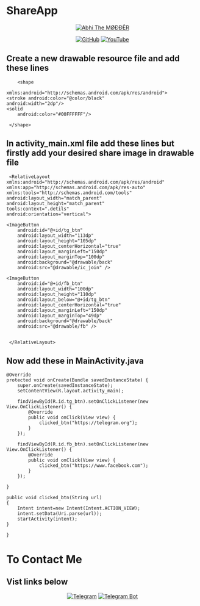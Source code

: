 # ShareApp

<p align="center"><a href="https://github.com/AbhiTheModder"><img title="Abhi The MØÐÐĒR" src="https://github-readme-stats.vercel.app/api?username=AbhiTheModder&show_icons=true&include_all_commits=true&theme=chartreuse-dark&cache_seconds=3200"></a>
</p>

<p align="center">
<a href="https://github.com/AbhiTheModder"><img title="GitHub" src="https://img.shields.io/badge/Abhi-TheModder-brightgreen?style=for-the-badge&logo=github"></a>
<a href="https://www.youtube.com/channel/UCtBILuQgvXHPfvOUdcmMS2Q"><img title="YouTube" src="https://img.shields.io/badge/YouTube-Abhi The MØÐÐĒR-red?style=for-the-badge&logo=Youtube"></a>
</p>

## Create a new drawable resource file and add these lines

        <shape

    xmlns:android="http://schemas.android.com/apk/res/android">
    <stroke android:color="@color/black"
    android:width="2dp"/>
    <solid
        android:color="#00FFFFFF"/>

     </shape>


## In activity_main.xml file add these lines but firstly add your desired share image in drawable file  

     <RelativeLayout xmlns:android="http://schemas.android.com/apk/res/android"
    xmlns:app="http://schemas.android.com/apk/res-auto"
    xmlns:tools="http://schemas.android.com/tools"
    android:layout_width="match_parent"
    android:layout_height="match_parent"
    tools:context=".detils"
    android:orientation="vertical">

    <ImageButton
        android:id="@+id/tg_btn"
        android:layout_width="113dp"
        android:layout_height="105dp"
        android:layout_centerHorizontal="true"
        android:layout_marginLeft="150dp"
        android:layout_marginTop="100dp"
        android:background="@drawable/back"
        android:src="@drawable/ic_join" />

    <ImageButton
        android:id="@+id/fb_btn"
        android:layout_width="100dp"
        android:layout_height="110dp"
        android:layout_below="@+id/tg_btn"
        android:layout_centerHorizontal="true"
        android:layout_marginLeft="150dp"
        android:layout_marginTop="49dp"
        android:background="@drawable/back"
        android:src="@drawable/fb" />


     </RelativeLayout>

## Now add these in MainActivity.java


    @Override
    protected void onCreate(Bundle savedInstanceState) {
        super.onCreate(savedInstanceState);
        setContentView(R.layout.activity_main);

        findViewById(R.id.tg_btn).setOnClickListener(new View.OnClickListener() {
            @Override
            public void onClick(View view) {
                clicked_btn("https://telegram.org");
            }
        });

        findViewById(R.id.fb_btn).setOnClickListener(new View.OnClickListener() {
            @Override
            public void onClick(View view) {
                clicked_btn("https://www.facebook.com");
            }
        });

    }

    public void clicked_btn(String url)
    {
        Intent intent=new Intent(Intent.ACTION_VIEW);
        intent.setData(Uri.parse(url));
        startActivity(intent);
    }

    }
# To Contact Me 
## Vist links below 
<p align="center">
<a href="https://t.me/joinchat/xP-wW-A5mIBmMjY1"><img title="Telegram" src="https://img.shields.io/badge/Telegram-black?style=for-the-badge&logo=Telegram"></a>
<a href="https://t.me/QbtaumaiBot"><img title="Telegram Bot" src="https://img.shields.io/badge/Telegram-bot-black?style=for-the-badge&logo=Telegram_bot"></a>
